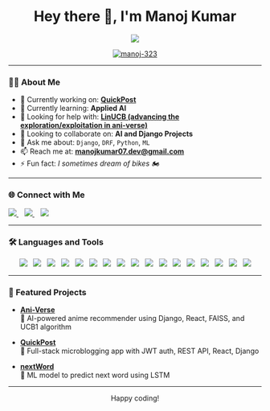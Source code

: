 <h1 align="center">Hey there 👋, I'm Manoj Kumar</h1>

<p align="center">
  <img src="https://readme-typing-svg.herokuapp.com?font=Fira+Code&duration=3000&pause=1000&color=00F7FF&center=true&width=435&lines=Python+%7C+Django+%7C+AI+Developer" />
</p>

<p align="center">
  <a href="https://github.com/manoj-323">
    <img src="https://komarev.com/ghpvc/?username=manoj-323&label=Profile%20views&color=0e75b6&style=flat" alt="manoj-323" />
  </a>
</p>

---

### 🧑‍💻 About Me

- 🔭 Currently working on: [**QuickPost**](https://github.com/manoj-323/QuickPost)  
- 🌱 Currently learning: **Applied AI**  
- 🤝 Looking for help with: [**LinUCB (advancing the exploration/exploitation in ani-verse)**](https://github.com/manoj-323/ani-verse)  
- 👯 Looking to collaborate on: **AI and Django Projects**  
- 💬 Ask me about: `Django`, `DRF`, `Python`, `ML`  
- 📫 Reach me at: **manojkumar07.dev@gmail.com**  
- ⚡ Fun fact: *I sometimes dream of bikes 🏍️*

---
### 🌐 Connect with Me

<p align="left">
  <a href="https://linkedin.com/in/manoj-kumar-r323" target="_blank">
    <img src="https://img.shields.io/badge/-Manoj%20Kumar-blue?style=for-the-badge&logo=linkedin&logoColor=white"/>
  </a>
  &nbsp;&nbsp;
  <a href="https://kaggle.com/manojk1323" target="_blank">
    <img src="https://img.shields.io/badge/-Kaggle-%2312100E?style=for-the-badge&logo=kaggle&logoColor=white"/>
  </a>
  &nbsp;&nbsp;
  <a href="https://www.leetcode.com/manoj8437" target="_blank">
    <img src="https://img.shields.io/badge/-LeetCode-FFA116?style=for-the-badge&logo=leetcode&logoColor=black"/>
  </a>
</p>

---

### 🛠️ Languages and Tools

<p align="center">
  <a href="#"><img src="https://img.shields.io/badge/Python-3670A0?style=for-the-badge&logo=python&logoColor=white" /></a>
  &nbsp;
  <a href="#"><img src="https://img.shields.io/badge/Django-092E20?style=for-the-badge&logo=django&logoColor=white" /></a>
  &nbsp;
  <a href="#"><img src="https://img.shields.io/badge/JavaScript-323330?style=for-the-badge&logo=javascript&logoColor=F7DF1E" /></a>
  &nbsp;
  <a href="#"><img src="https://img.shields.io/badge/React-20232A?style=for-the-badge&logo=react&logoColor=61DAFB" /></a>
  &nbsp;
  <a href="#"><img src="https://img.shields.io/badge/HTML5-E34F26?style=for-the-badge&logo=html5&logoColor=white" /></a>
  &nbsp;
  <a href="#"><img src="https://img.shields.io/badge/CSS3-1572B6?style=for-the-badge&logo=css3&logoColor=white" /></a>
  &nbsp;
  <a href="#"><img src="https://img.shields.io/badge/MySQL-00000F?style=for-the-badge&logo=mysql&logoColor=white" /></a>
  &nbsp;
  <a href="#"><img src="https://img.shields.io/badge/SQLite-07405E?style=for-the-badge&logo=sqlite&logoColor=white" /></a>
  &nbsp;
  <a href="#"><img src="https://img.shields.io/badge/Git-F05032?style=for-the-badge&logo=git&logoColor=white" /></a>
  &nbsp;
  <a href="#"><img src="https://img.shields.io/badge/Flask-000000?style=for-the-badge&logo=flask&logoColor=white" /></a>
  &nbsp;
  <a href="#"><img src="https://img.shields.io/badge/Tailwind_CSS-38B2AC?style=for-the-badge&logo=tailwind-css&logoColor=white" /></a>
  &nbsp;
  <a href="#"><img src="https://img.shields.io/badge/Pandas-150458?style=for-the-badge&logo=pandas&logoColor=white" /></a>
  &nbsp;
  <a href="#"><img src="https://img.shields.io/badge/TensorFlow-FF6F00?style=for-the-badge&logo=tensorflow&logoColor=white" /></a>
  &nbsp;
  <a href="#"><img src="https://img.shields.io/badge/C++-00599C?style=for-the-badge&logo=c%2B%2B&logoColor=white" /></a>
  &nbsp;
  <a href="#"><img src="https://img.shields.io/badge/Postman-FF6C37?style=for-the-badge&logo=postman&logoColor=white" /></a>
  &nbsp;
  <a href="#"><img src="https://img.shields.io/badge/scikit--learn-F7931E?style=for-the-badge&logo=scikit-learn&logoColor=white" /></a>
  &nbsp;
  <a href="#"><img src="https://img.shields.io/badge/Seaborn-4584b6?style=for-the-badge&logo=seaborn&logoColor=white" /></a>
</p>

---

### 🚀 Featured Projects

- [**Ani-Verse**](https://github.com/manoj-323/ani-verse)  
  🔸 AI-powered anime recommender using Django, React, FAISS, and UCB1 algorithm

- [**QuickPost**](https://github.com/manoj-323/QuickPost)  
  🔸 Full-stack microblogging app with JWT auth, REST API, React, Django

- [**nextWord**](https://github.com/manoj-323/nextWord)  
  🔸 ML model to predict next word using LSTM

---
<p align="center">
<!--   <img src="https://readme-typing-svg.herokuapp.com?font=Fira+Code&pause=1000&color=00F7FF&center=true&vCenter=true&width=435&lines=Thanks+for+visiting+my+profile!;Happy+coding+💻" /> -->
  Happy coding!
</p>
